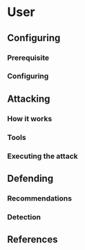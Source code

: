 # User

## Configuring

### Prerequisite&#x20;



### Configuring



## Attacking

### How it works



### Tools



### Executing the attack

## Defending

### Recommendations



### Detection



## References


